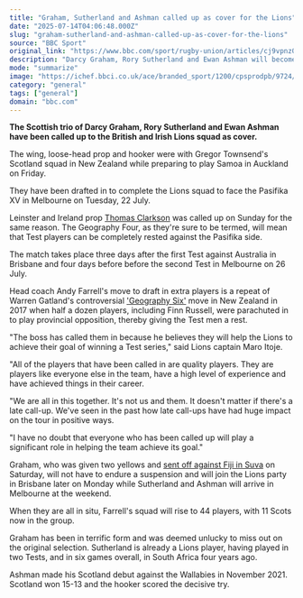 ```yaml
---
title: "Graham, Sutherland and Ashman called up as cover for the Lions"
date: "2025-07-14T04:06:48.000Z"
slug: "graham-sutherland-and-ashman-called-up-as-cover-for-the-lions"
source: "BBC Sport"
original_link: "https://www.bbc.com/sport/rugby-union/articles/cj9vpnz0yjmo"
description: "Darcy Graham, Rory Sutherland and Ewan Ashman will become the latest Lions as Andy Farrell's squad rises to 44 players."
mode: "summarize"
image: "https://ichef.bbci.co.uk/ace/branded_sport/1200/cpsprodpb/9724/live/bdc91bd0-6071-11f0-960d-e9f1088a89fe.png"
category: "general"
tags: ["general"]
domain: "bbc.com"
---
```

<div id="readability-page-1" class="page"><div data-component="text-block"><p><b>The Scottish trio of Darcy Graham, Rory Sutherland and Ewan Ashman have been called up to the British and Irish Lions squad as cover.</b></p><p>The wing, loose-head prop and hooker were with Gregor Townsend's Scotland squad in New Zealand while preparing to play Samoa in Auckland on Friday.</p><p>They have been drafted in to complete the Lions squad to face the Pasifika XV in Melbourne on Tuesday, 22 July.</p><p>Leinster and Ireland prop <a href="https://www.bbc.com/sport/rugby-union/articles/ce9xm491e00o">Thomas Clarkson</a> was called up on Sunday for the same reason. The Geography Four, as they're sure to be termed, will mean that Test players can be completely rested against the Pasifika side.</p><p>The match takes place three days after the first Test against Australia in Brisbane and four days before before the second Test in Melbourne on 26 July.</p><p>Head coach Andy Farrell's move to draft in extra players is a repeat of Warren Gatland's controversial <a href="https://www.bbc.com/sport/rugby-union/40310086">'Geography Six'</a> move in New Zealand in 2017 when half a dozen players, including Finn Russell, were parachuted in to play provincial opposition, thereby giving the Test men a rest.</p><p>"The boss has called them in because he believes they will help the Lions to achieve their goal of winning a Test series," said Lions captain Maro Itoje.</p><p>"All of the players that have been called in are quality players. They are players like everyone else in the team, have a high level of experience and have achieved things in their career. </p><p>"We are all in this together. It's not us and them. It doesn't matter if there's a late call-up. We've seen in the past how late call-ups have had huge impact on the tour in positive ways.</p><p>"I have no doubt that everyone who has been called up will play a significant role in helping the team achieve its goal."</p><p>Graham, who was given two yellows and <a href="https://www.bbc.com/sport/rugby-union/articles/cy5w75rlk2ko">sent off against Fiji in Suva</a> on Saturday, will not have to endure a suspension and will join the Lions party in Brisbane later on Monday while Sutherland and Ashman will arrive in Melbourne at the weekend. </p><p>When they are all in situ, Farrell's squad will rise to 44 players, with 11 Scots now in the group.</p><p>Graham has been in terrific form and was deemed unlucky to miss out on the original selection. Sutherland is already a Lions player, having played in two Tests, and in six games overall, in South Africa four years ago.</p><p>Ashman made his Scotland debut against the Wallabies in November 2021. Scotland won 15-13 and the hooker scored the decisive try.</p></div></div>